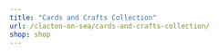 ```yaml
---
title: "Cards and Crafts Collection"
url: /clacton-on-sea/cards-and-crafts-collection/
shop: shop
---
```

